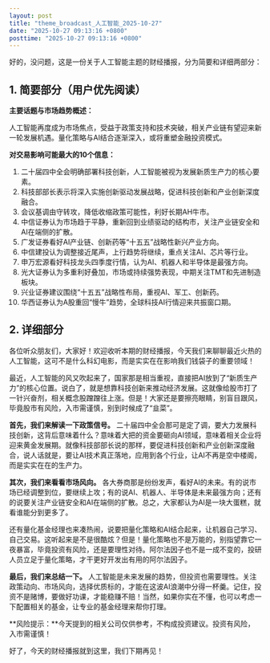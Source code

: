 ```yaml
---
layout: post
title: "theme_broadcast_人工智能_2025-10-27"
date: "2025-10-27 09:13:16 +0800"
posttime: "2025-10-27 09:13:16 +0800"
---
```


好的，没问题，这是一份关于人工智能主题的财经播报，分为简要和详细两部分：

## 1. 简要部分（用户优先阅读）

**主要话题与市场趋势概述：**

人工智能再度成为市场焦点，受益于政策支持和技术突破，相关产业链有望迎来新一轮发展机遇。量化策略与AI结合逐渐深入，或将重塑金融投资模式。

**对交易影响可能最大的10个信息：**

1.  二十届四中全会明确部署科技创新，人工智能被视为发展新质生产力的核心要素。
2.  科技部部长表示将深入实施创新驱动发展战略，促进科技创新和产业创新深度融合。
3.  会议基调由守转攻，降低收缩政策可能性，利好长期AH牛市。
4.  中信证券认为市场趋于平静，重新回到业绩驱动的结构市，关注产业链安全和AI在端侧的扩散。
5.  广发证券看好AI产业链、创新药等“十五五”战略性新兴产业方向。
6.  中信建投认为调整接近尾声，上行趋势将继续，重点关注AI、芯片等行业。
7.  申万宏源看好科技龙头四季度行情，认为AI、机器人和半导体是最强方向。
8.  光大证券认为多重利好叠加，市场或持续强势表现，中期关注TMT和先进制造板块。
9.  兴业证券建议围绕“十五五”战略性布局，重视AI、军工、创新药。
10. 华西证券认为A股重回“慢牛”趋势，全球科技AI行情迎来共振窗口期。

## 2. 详细部分

各位听众朋友们，大家好！欢迎收听本期的财经播报，今天我们来聊聊最近火热的人工智能，这可不是什么科幻电影，而是实实在在影响我们钱袋子的重要领域！

最近，人工智能的风又吹起来了，国家那是相当重视，直接把AI放到了“新质生产力”的核心位置。说白了，就是想靠科技创新来推动经济发展。这就像给股市打了一针兴奋剂，相关概念股蹭蹭往上涨。但是！大家还是要擦亮眼睛，别盲目跟风，毕竟股市有风险，入市需谨慎，别到时候成了“韭菜”。

**首先，我们来解读一下政策信号。** 二十届四中全会那可是定了调，要大力发展科技创新，这背后意味着什么？意味着大把的资金要砸向AI领域，意味着相关企业将迎来黄金发展期。就像科技部部长说的那样，要促进科技创新和产业创新深度融合，说人话就是，要让AI技术真正落地，应用到各个行业，让AI不再是空中楼阁，而是实实在在的生产力。

**其次，我们来看看市场风向。** 各大券商那是纷纷发声，看好AI的未来。有的说市场已经调整到位，要继续上攻；有的说AI、机器人、半导体是未来最强方向；还有的说要关注产业链安全和AI在端侧的扩散。总之，大家都认为AI是一块大蛋糕，就看谁能分到更多了。

还有量化基金经理也来凑热闹，说要把量化策略和AI结合起来，让机器自己学习、自己交易。这听起来是不是很酷炫？但是！量化策略也不是万能的，别指望靠它一夜暴富，毕竟投资有风险，还是要理性对待。阿尔法因子也不是一成不变的，投研人员立足于量化策略，才干更好开发出有用的阿尔法因子。

**最后，我们来总结一下。** 人工智能是未来发展的趋势，但投资也需要理性。关注政策动向、市场风向，选择优质标的，才能在这波AI浪潮中分得一杯羹。记住，投资不是赌博，要做好功课，才能稳赚不赔！当然，如果你实在不懂，也可以考虑一下配置相关的基金，让专业的基金经理来帮你打理。

**风险提示：**今天提到的相关公司仅供参考，不构成投资建议。投资有风险，入市需谨慎！

好了，今天的财经播报就到这里，我们下期再见！